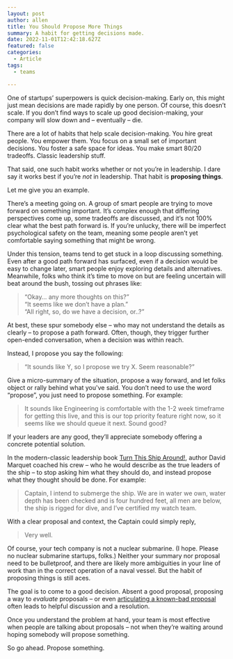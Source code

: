 ```yaml
---
layout: post
author: allen
title: You Should Propose More Things
summary: A habit for getting decisions made.
date: 2022-11-01T12:42:18.627Z
featured: false
categories:
  - Article
tags:
  - teams

---
```


One of startups’ superpowers is quick decision-making. Early on, this might just mean decisions are made rapidly by one person. Of course, this doesn’t scale. If you don’t find ways to scale up good decision-making, your company will slow down and – eventually – die.

There are a lot of habits that help scale decision-making. You hire great people. You empower them. You focus on a small set of important decisions. You foster a safe space for ideas. You make smart 80/20 tradeoffs. Classic leadership stuff.

That said, one such habit works whether or not you’re in leadership. I dare say it works best if you’re *not* in leadership. That habit is **proposing things**. 

Let me give you an example.

There’s a meeting going on. A group of smart people are trying to move forward on something important. It’s complex enough that differing perspectives come up, some tradeoffs are discussed, and it’s not 100% clear what the best path forward is. If you’re unlucky, there will be imperfect psychological safety on the team, meaning some people aren’t yet comfortable saying something that might be wrong.

Under this tension, teams tend to get stuck in a loop discussing something. Even after a good path forward has surfaced, even if a decision would be easy to change later, smart people enjoy exploring details and alternatives. Meanwhile, folks who think it’s time to move on but are feeling uncertain will beat around the bush, tossing out phrases like:

> “Okay… any more thoughts on this?”<br>
> “It seems like we don’t have a plan.”<br>
> “All right, so, do we have a decision, or..?”

At best, these spur somebody else – who may not understand the details as clearly – to propose a path forward. Often, though, they trigger further open-ended conversation, when a decision was within reach.

Instead, I propose you say the following:

> “It sounds like Y, so I propose we try X. Seem reasonable?”

Give a micro-summary of the situation, propose a way forward, and let folks object or rally behind what you've said. You don’t need to use the word “propose”, you just need to propose something. For example:

> It sounds like Engineering is comfortable with the 1-2 week timeframe for getting this live, and this is our top priority feature right now, so it seems like we should queue it next. Sound good?

If your leaders are any good, they’ll appreciate somebody offering a concrete potential solution.

In the modern-classic leadership book [Turn This Ship Around!](https://www.amazon.ca/Turn-Ship-Around-Turning-Followers-ebook/dp/B00AFPVP0Y/), author David Marquet coached his crew – who he would describe as the true leaders of the ship – to stop asking him what they should do, and instead propose what they thought should be done. For example:

> Captain, I intend to submerge the ship. We are in water we own, water depth has been checked and is four hundred feet, all men are below, the ship is rigged for dive, and I’ve certified my watch team.

With a clear proposal and context, the Captain could simply reply,

> Very well.

Of course, your tech company is not a nuclear submarine. (I hope. Please no nuclear submarine startups, folks.) Neither your summary nor proposal need to be bulletproof, and there are likely more ambiguities in your line of work than in the correct operation of a naval vessel. But the habit of proposing things is still aces.

The goal is to come to a good decision. Absent a good proposal, proposing a way to *evaluate* proposals – or even [articulating a known-bad proposal](https://jonbell.medium.com/mcdonalds-theory-9216e1c9da7d) often leads to helpful discussion and a resolution.

Once you understand the problem at hand, your team is most effective when people are talking about proposals – not when they’re waiting around hoping somebody will propose something.

So go ahead. Propose something.
